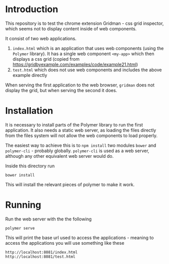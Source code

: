 # Introduction
This repository is to test the chrome extension Gridman - css grid inspector, which seems not to display content inside of web components.

It consist of two web applications.
1. `index.html` which is an application that uses web components (using the `Polymer` library).  It has a single web component `<my-app>` which then displays a css grid (copied from https://gridbyexample.com/examples/code/example21.html)
2. `test.html` which does not use web components and includes the above example directly

When serving the first application to the web browser, `gridman` does not display the grid, but when serving the second it does.
# Installation
It is necessary to install parts of the Polymer library to run the first application.  It also needs a static web server, as loading the files directly from the files system  will not allow the web components to load properly.

The easiest way to achieve this is to `npm install` two modules `bower` and `polymer-cli` - probably globally.  `polymer-cli` is used as a web server, although any other equivalent web server would do.

Inside this directory run 
```
bower install
```
This will install the relevant pieces of polymer to make it work.
# Running

Run the web server with the the following
```
polymer serve
```
This will print the base url used to access the applications - meaning to access the applications you will use something like these 
```
http://localhost:8081/index.html
http://localhost:8081/test.html
```


